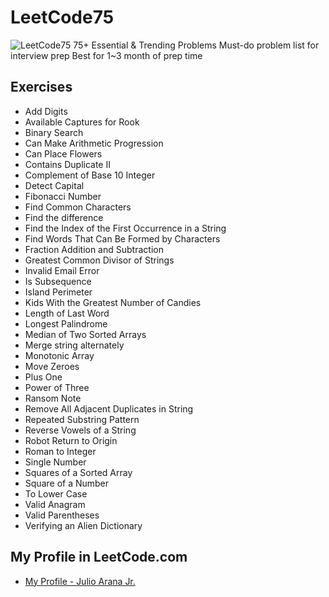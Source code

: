# LeetCode75
![LeetCode75](https://socialify.git.ci/julioaranajr/LeetCode75/image?description=1&font=Rokkitt&forks=1&issues=1&language=1&name=1&owner=1&pattern=Solid&pulls=1&stargazers=1&theme=Dark)
75+ Essential &amp; Trending Problems Must-do problem list for interview prep Best for 1~3 month of prep time

## Exercises

- Add Digits
- Available Captures for Rook
- Binary Search
- Can Make Arithmetic Progression
- Can Place Flowers
- Contains Duplicate II
- Complement of Base 10 Integer
- Detect Capital
- Fibonacci Number
- Find Common Characters
- Find the difference
- Find the Index of the First Occurrence in a String
- Find Words That Can Be Formed by Characters
- Fraction Addition and Subtraction
- Greatest Common Divisor of Strings
- Invalid Email Error
- Is Subsequence
- Island Perimeter
- Kids With the Greatest Number of Candies
- Length of Last Word
- Longest Palindrome
- Median of Two Sorted Arrays
- Merge string alternately
- Monotonic Array
- Move Zeroes
- Plus One
- Power of Three
- Ransom Note
- Remove All Adjacent Duplicates in String
- Repeated Substring Pattern
- Reverse Vowels of a String
- Robot Return to Origin
- Roman to Integer
- Single Number
- Squares of a Sorted Array
- Square of a Number
- To Lower Case
- Valid Anagram
- Valid Parentheses
- Verifying an Alien Dictionary

## My Profile in LeetCode.com

- [My Profile - Julio Arana Jr.](https://leetcode.com/u/julioaranajr/)

